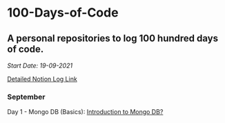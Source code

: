 # 100-Days-of-Code
## A personal repositories to log 100 hundred days of code.
*Start Date: 19-09-2021*

[Detailed Notion Log Link](https://possible-maple-6a0.notion.site/100-Days-of-Code-b3ae9367b854485eb77f0bde8e0ea6bb)

### September
Day 1 - Mongo DB (Basics): [Introduction to Mongo DB?](https://possible-maple-6a0.notion.site/Day-1-Introduction-to-Mongo-DB-36a86b07d87c47d28175c2e4943e1f1f)
